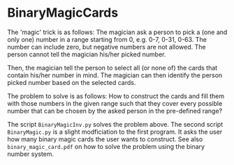 # BinaryMagicCards

The 'magic' trick is as follows:
The magician ask a person to pick a (one and only one) number in a range starting from 0, e.g. 0-7, 0-31, 0-63. The number can include zero, but negative numbers are not allowed. The person cannot tell the magician his/her picked number.

Then, the magician tell the person to select all (or none of) the cards that contain his/her number in mind. The magician can then identify the person picked number based on the selected cards.

The problem to solve is as follows:
How to construct the cards and fill them with those numbers in the given range such that they cover every possible number that can be chosen by the asked person in the pre-defined range?

The script `BinaryMagicInv.py` solves the problem above. The second script `BinaryMagic.py` is a slight modficiation to the first program. It asks the user how many binary magic cards the user wants to construct. See also `binary_magic_card.pdf` on how to solve the problem using the binary number system.
